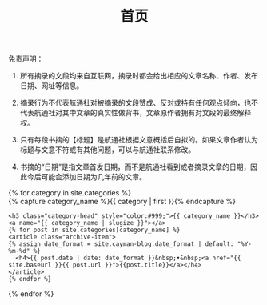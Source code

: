 ﻿---
# See: https://jekyllrb.com/docs/themes/#overriding-theme-defaults
layout: page
title: 首页
---

免责声明：

1. 所有摘录的文段均来自互联网，摘录时都会给出相应的文章名称、作者、发布日期、网址等信息。

2. 摘录行为不代表航通社对被摘录的文段赞成、反对或持有任何观点倾向，也不代表航通社对其中文章的真实性做背书，文章原作者拥有对文段的最终解释权。

3. 只有每段书摘的【标题】是航通社根据文意概括后自拟的。如果文章作者认为标题与文意不符或有其他问题，可以与航通社联系修改。

4. 书摘的“日期”是指文章首发日期，而不是航通社看到或者摘录文章的日期，因此今后可能会添加日期为几年前的文章。

<div id="archives">
{% for category in site.categories %}
  <div class="archive-group">
    {% capture category_name %}{{ category | first }}{% endcapture %}
    <div id="#{{ category_name | slugize }}"></div>
    <p></p>
    
    <h3 class="category-head" style="color:#999;">{{ category_name }}</h3>
    <a name="{{ category_name | slugize }}"></a>
    {% for post in site.categories[category_name] %}
    <article class="archive-item">
    {% assign date_format = site.cayman-blog.date_format | default: "%Y-%m-%d" %}
      <h4>{{ post.date | date: date_format }}&nbsp;•&nbsp;<a href="{{ site.baseurl }}{{ post.url }}">{{post.title}}</a></h4>
    </article>
    {% endfor %}
  </div>
{% endfor %}
</div>